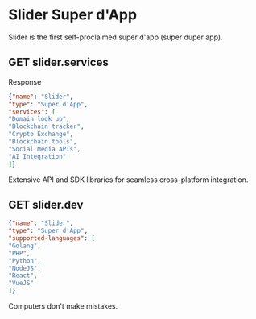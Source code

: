 # Slider Super d'App

Slider is the first self-proclaimed super d'app (super duper app).

## GET slider.services

Response

```json
{"name": "Slider",
"type": "Super d'App",   
"services": [
"Domain look up",
"Blockchain tracker", 
"Crypto Exchange", 
"Blockchain tools",
"Social Media APIs",
"AI Integration"
]}
```

Extensive API and SDK libraries for seamless cross-platform integration.

## GET slider.dev

```json
{"name": "Slider",
"type": "Super d'App",   
"supported-languages": [
"Golang",
"PHP", 
"Python", 
"NodeJS", 
"React", 
"VueJS"
]}
```

Computers don't make mistakes.
